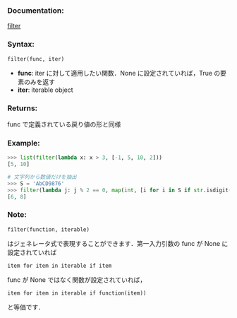 ### Documentation:

[filter](https://docs.python.org/ja/3/library/functions.html#filter)  


### Syntax:

```filter(func, iter)```

- **func**: iter に対して適用したい関数．None に設定されていれば，True の要素のみを返す
- **iter**: iterable object 

### Returns:

func で定義されている戻り値の形と同様

### Example: 

```python
>>> list(filter(lambda x: x > 3, [-1, 5, 10, 2]))
[5, 10]

# 文字列から数値だけを抽出
>>> S = 'AbCD9876'
>>> filter(lambda j: j % 2 == 0, map(int, [i for i in S if str.isdigit(i)]))
[6, 8]

```

### Note:
```
filter(function, iterable) 
```
はジェネレータ式で表現することができます．第一入力引数の func が None に設定されていれば
```
item for item in iterable if item
```
func が None ではなく関数が設定されていれば，
```
item for item in iterable if function(item)) 
```
と等価です．
